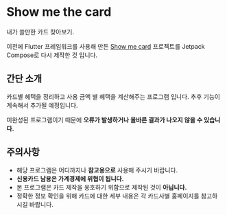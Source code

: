# Show me the card

내가 쓸만한 카드 찾아보기.

이전에 Flutter 프레임워크를 사용해 만든 [Show me card](https://github.com/sun30812/show_me_card)
프로젝트를 Jetpack Compose로 다시 제작한 것 입니다.

## 간단 소개

카드별 혜택을 정리하고 사용 금액 별 혜택을 계산해주는 프로그램 입니다.
추후 기능이 계속해서 추가될 예정입니다.

미완성된 프로그램이기 때문에 **오류가 발생하거나 올바른 결과가 나오지 않을 수 있습니다.**

## 주의사항

- 해당 프로그램은 어디까지나 **참고용으로** 사용해 주시기 바랍니다.
- **신용카드 남용은 가계경제에 위협이 됩니다.**
- 본 프로그램은 카드 제작을 옹호하기 위함으로 제작된 것이 **아닙니다.**
- 정확한 정보 확인을 위해 카드에 대한 세부 내용은 각 카드사별 홈페이지를 참고하시길 바랍니다. 